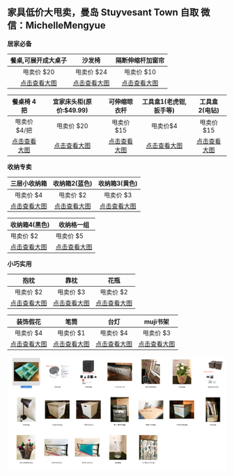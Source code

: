 ##  家具低价大甩卖，曼岛 Stuyvesant Town 自取  微信：MichelleMengyue

**居家必备**

|     餐桌,可展开成大桌子      |       沙发椅       |        隔断伸缩杆加窗帘        |
| :-----------------: | :-------------: | :--------------------: |
|       甩卖价 $20       |     甩卖价 $24     |        甩卖价 $10         |
| [点击查看大图][meal_desk] | [点击查看大图][chair] | [点击查看大图][window_cloth] |



|        餐桌椅 4把        | 宜家床头柜(原价:$49.99) |        可伸缩晾衣杆         |  工具盒1(老虎钳,扳手等)   |     工具盒2(电钻)     |
| :------------------: | :--------------: | :-------------------: | :--------------: | :--------------: |
|       甩卖价 $4/把       |     甩卖价 $20      |        甩卖价 $15        |      甩卖价$4       |      甩卖价$15      |
| [点击查看大图][meal_chair] | [点击查看大图][chest]  | [点击查看大图][clothesline] | [点击查看大图][tool_1] | [点击查看大图][tool_2] |


**收纳专卖**

|         三层小收纳箱          |       收纳箱2(蓝色)       |      收纳箱3(黄色)       |
| :---------------------: | :------------------: | :-----------------: |
|         甩卖价 $4          |        甩卖价 $2        |       甩卖价 $3        |
| [点击查看大图][little_drawer] | [点击查看大图][middle_box] | [点击查看大图][large_box] |



| 收纳箱4(黑色)            | 收纳格一组               |
| ------------------- | ------------------- |
| 甩卖价 $2              | 甩卖价 $5              |
| [点击查看大图][cloth_box] | [点击查看大图][box_group] |

**小巧实用**

|          抱枕          |          靠枕          |       花瓶       |
| :------------------: | :------------------: | :------------: |
|        甩卖价 $2        |        甩卖价 $3        |     甩卖价 $2     |
| [点击查看大图][pillow_one] | [点击查看大图][pillow_two] | [点击查看大图][vase] |




|       装饰假花       |           笔筒            |       台灯       |     muji书架     |
| :--------------: | :---------------------: | :------------: | :------------: |
|      甩卖价 $4      |         甩卖价 $1          |     甩卖价 $4     |     甩卖价 $3     |
| [点击查看大图][flower] | [点击查看大图][pen_cantainer] | [点击查看大图][lamp] | [点击查看大图][muji] |



![alt](./img/thumb.png)



[bed]: https://github.com/MummyDing/forsale/blob/master/img/bed.jpg?raw=true
[box_group]: https://github.com/MummyDing/forsale/blob/master/img/box_group.png?raw=true
[chair]: https://github.com/MummyDing/forsale/blob/master/img/chair.jpg?raw=true
[chest]: https://github.com/MummyDing/forsale/blob/master/img/chest.jpg?raw=true
[cloth_box]: https://github.com/MummyDing/forsale/blob/master/img/cloth_box.png?raw=true
[clothesline]: https://github.com/MummyDing/forsale/blob/master/img/clothesline.png?raw=true
[desk]: https://github.com/MummyDing/forsale/blob/master/img/desk.jpg?raw=true
[flower]: https://github.com/MummyDing/forsale/blob/master/img/flower.jpg?raw=true
[lagest_box]: https://github.com/MummyDing/forsale/blob/master/img/lagest_box.png?raw=true
[lamp]: https://github.com/MummyDing/forsale/blob/master/img/lamp.png?raw=true
[large_box]: https://github.com/MummyDing/forsale/blob/master/img/large_box.png?raw=true
[little_box]: https://github.com/MummyDing/forsale/blob/master/img/little_box.png?raw=true
[little_drawer]: https://github.com/MummyDing/forsale/blob/master/img/little_drawer.jpg?raw=true
[meal_desk]: https://github.com/MummyDing/forsale/blob/master/img/meal_desk.jpg?raw=true
[meal_chair]:https://github.com/MummyDing/forsale/blob/master/img/meal_chair.jpg?raw=true
[middle_box]: https://github.com/MummyDing/forsale/blob/master/img/middle_box.png?raw=true
[muji]: https://github.com/MummyDing/forsale/blob/master/img/muji.png?raw=true
[pax]: https://github.com/MummyDing/forsale/blob/master/img/pax.jpg?raw=true
[pen_cantainer]: https://github.com/MummyDing/forsale/blob/master/img/pen_cantainer.png?raw=true
[pillow_one]: https://github.com/MummyDing/forsale/blob/master/img/pillow_one.png?raw=true
[pillow_two]: https://github.com/MummyDing/forsale/blob/master/img/pillow_two.png?raw=true
[tool_1]: https://github.com/MummyDing/forsale/blob/master/img/tool_1.jpg?raw=true
[tool_2]: https://github.com/MummyDing/forsale/blob/master/img/tool_2.jpg?raw=true
[uplight]: https://github.com/MummyDing/forsale/blob/master/img/uplight.jpg?raw=true
[vase]: https://github.com/MummyDing/forsale/blob/master/img/vase.png?raw=true
[water_can]: https://github.com/MummyDing/forsale/blob/master/img/water_can.png?raw=true
[window_cloth]: https://github.com/MummyDing/forsale/blob/master/img/window_cloth.jpg?raw=true
